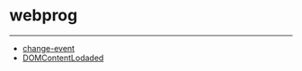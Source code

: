 ﻿# webprog
---------

- [change-event](https://hudzsy.github.io/webprog/1_change_event) 
- [DOMContentLodaded](https://hudzsy.github.io/webprog/2_DOMContentLoad_event/)

